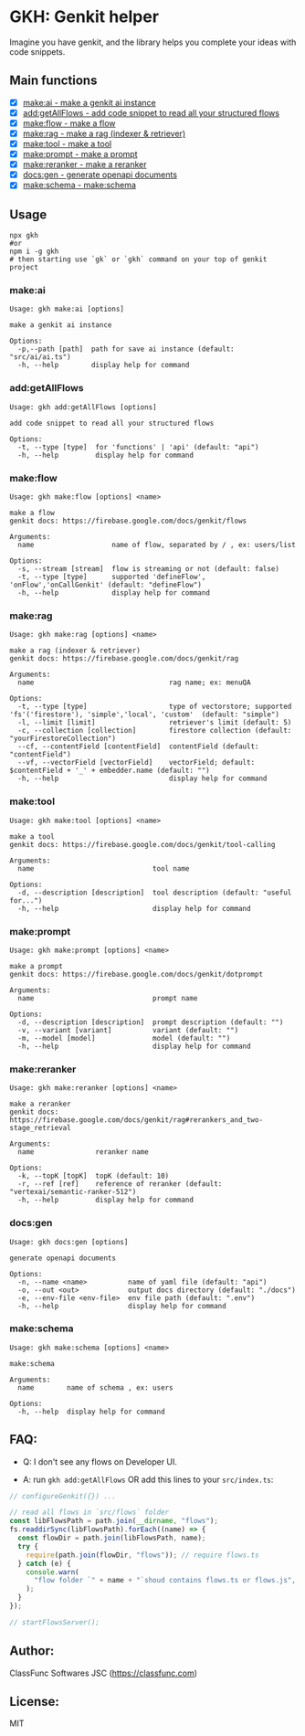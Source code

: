 # GKH: Genkit helper

Imagine you have genkit, and the library helps you complete your ideas with code snippets.

## Main functions

- [x] [make:ai - make a genkit ai instance](#make:ai)
- [x] [add:getAllFlows - add code snippet to read all your structured flows](#add:getAllFlows)
- [x] [make:flow - make a flow](#make:flow)
- [x] [make:rag - make a rag (indexer & retriever)](#make:rag)
- [x] [make:tool - make a tool](#make:tool)
- [x] [make:prompt - make a prompt](#make:prompt)
- [x] [make:reranker - make a reranker](#make:reranker)
- [x] [docs:gen - generate openapi documents](#docs:gen)
- [x] [make:schema - make:schema](#make:schema)

## Usage

```shell
npx gkh
#or
npm i -g gkh
# then starting use `gk` or `gkh` command on your top of genkit project
```

### <a id="make:ai">make:ai</a>

```
Usage: gkh make:ai [options]

make a genkit ai instance

Options:
  -p,--path [path]  path for save ai instance (default: "src/ai/ai.ts")
  -h, --help        display help for command

```

### <a id="add:getAllFlows">add:getAllFlows</a>

```
Usage: gkh add:getAllFlows [options]

add code snippet to read all your structured flows

Options:
  -t, --type [type]  for 'functions' | 'api' (default: "api")
  -h, --help         display help for command

```

### <a id="make:flow">make:flow</a>

```
Usage: gkh make:flow [options] <name>

make a flow
genkit docs: https://firebase.google.com/docs/genkit/flows

Arguments:
  name                   name of flow, separated by / , ex: users/list

Options:
  -s, --stream [stream]  flow is streaming or not (default: false)
  -t, --type [type]      supported 'defineFlow', 'onFlow','onCallGenkit' (default: "defineFlow")
  -h, --help             display help for command

```

### <a id="make:rag">make:rag</a>

```
Usage: gkh make:rag [options] <name>

make a rag (indexer & retriever)
genkit docs: https://firebase.google.com/docs/genkit/rag

Arguments:
  name                                 rag name; ex: menuQA

Options:
  -t, --type [type]                    type of vectorstore; supported 'fs'('firestore'), 'simple','local', 'custom'  (default: "simple")
  -l, --limit [limit]                  retriever's limit (default: 5)
  -c, --collection [collection]        firestore collection (default: "yourFirestoreCollection")
  --cf, --contentField [contentField]  contentField (default: "contentField")
  --vf, --vectorField [vectorField]    vectorField; default: $contentField + '_' + embedder.name (default: "")
  -h, --help                           display help for command

```

### <a id="make:tool">make:tool</a>

```
Usage: gkh make:tool [options] <name>

make a tool
genkit docs: https://firebase.google.com/docs/genkit/tool-calling

Arguments:
  name                             tool name

Options:
  -d, --description [description]  tool description (default: "useful for...")
  -h, --help                       display help for command

```

### <a id="make:prompt">make:prompt</a>

```
Usage: gkh make:prompt [options] <name>

make a prompt
genkit docs: https://firebase.google.com/docs/genkit/dotprompt

Arguments:
  name                             prompt name

Options:
  -d, --description [description]  prompt description (default: "")
  -v, --variant [variant]          variant (default: "")
  -m, --model [model]              model (default: "")
  -h, --help                       display help for command

```

### <a id="make:reranker">make:reranker</a>

```
Usage: gkh make:reranker [options] <name>

make a reranker
genkit docs: https://firebase.google.com/docs/genkit/rag#rerankers_and_two-stage_retrieval

Arguments:
  name               reranker name

Options:
  -k, --topK [topK]  topK (default: 10)
  -r, --ref [ref]    reference of reranker (default: "vertexai/semantic-ranker-512")
  -h, --help         display help for command

```

### <a id="docs:gen">docs:gen</a>

```
Usage: gkh docs:gen [options]

generate openapi documents

Options:
  -n, --name <name>          name of yaml file (default: "api")
  -o, --out <out>            output docs directory (default: "./docs")
  -e, --env-file <env-file>  env file path (default: ".env")
  -h, --help                 display help for command

```

### <a id="make:schema">make:schema</a>

```
Usage: gkh make:schema [options] <name>

make:schema

Arguments:
  name        name of schema , ex: users

Options:
  -h, --help  display help for command

```

## FAQ:

- Q: I don't see any flows on Developer UI.

- A: run `gkh add:getAllFlows` OR add this lines to your `src/index.ts`:

```ts
// configureGenkit({}) ...

// read all flows in `src/flows` folder
const libFlowsPath = path.join(__dirname, "flows");
fs.readdirSync(libFlowsPath).forEach((name) => {
  const flowDir = path.join(libFlowsPath, name);
  try {
    require(path.join(flowDir, "flows")); // require flows.ts
  } catch (e) {
    console.warn(
      "flow folder `" + name + "`shoud contains flows.ts or flows.js",
    );
  }
});

// startFlowsServer();
```

## Author:

ClassFunc Softwares JSC (https://classfunc.com)

## License:

MIT
